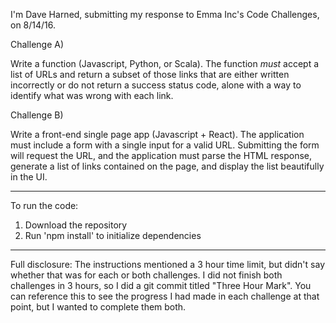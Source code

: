 I'm Dave Harned, submitting my response to Emma Inc's Code Challenges, on 8/14/16.

Challenge A)

Write a function (Javascript, Python, or Scala).
The function *must* accept a list of URLs and return a subset of those links that are either written incorrectly or do not return a success status code, alone with a way to identify what was wrong with each link.

Challenge B)

Write a front-end single page app (Javascript + React).
The application must include a form with a single input for a valid URL. Submitting the form will request the URL, and the application must parse the HTML response, generate a list of links contained on the page, and display the list beautifully in the UI.

--------
To run the code:
1. Download the repository
2. Run 'npm install' to initialize dependencies

--------

Full disclosure:
The instructions mentioned a 3 hour time limit, but didn't say whether that was for each or both challenges. I did not finish both challenges in 3 hours, so I did a git commit titled "Three Hour Mark". You can reference this to see the progress I had made in each challenge at that point, but I wanted to complete them both.